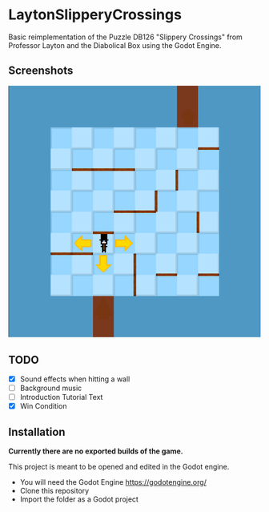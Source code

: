 # LaytonSlipperyCrossings
Basic reimplementation of the Puzzle DB126 "Slippery Crossings" from Professor Layton and the Diabolical Box using the Godot Engine.
## Screenshots
![Screenshot 1](./screenshots/ss1.png)
## TODO
- [x] Sound effects when hitting a wall
- [ ] Background music
- [ ] Introduction Tutorial Text
- [x] Win Condition
## Installation
**Currently there are no exported builds of the game.**

This project is meant to be opened and edited in the Godot engine.
- You will need the Godot Engine https://godotengine.org/
- Clone this repository
- Import the folder as a Godot project
